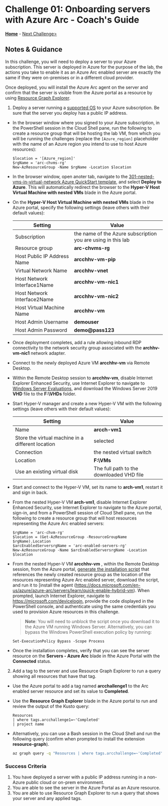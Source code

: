 # Challenge 01: Onboarding servers with Azure Arc - Coach's Guide

**[Home](../readme.md)** - [Next Challenge>](./Solution-02.md)

## Notes & Guidance

In this challenge, you will need to deploy a server to your Azure subscription. This server is deployed in Azure for the purpose of the lab, the actions you take to enable it as an Azure Arc enabled server are exactly the same if they were on-premises or in a different cloud provider.

Once deployed, you will install the Azure Arc agent on the server and confirm that the server is visible from the Azure portal as a resource by using [Resource Graph Explorer](https://docs.microsoft.com/en-us/azure/governance/resource-graph/first-query-portal).

1. Deploy a server running a [supported OS](https://docs.microsoft.com/en-us/azure/azure-arc/servers/agent-overview#supported-operating-systems) to your Azure subscription. Be sure that the server you deploy has a public IP address. 

- In the browser window where you signed to your Azure subscription, in the PowerShell session in the Cloud Shell pane, run the following to create a resource group that will be hosting the lab VM, from which you will be running the challenges (replace the `[Azure_region]` placeholder with the name of an Azure region you intend to use to host Azure resources):

   ```pwsh
   $location = '[Azure_region]'
   $rgName = 'arc-chvms-rg'
   New-AzResourceGroup -Name $rgName -Location $location
   ```

- In the browser window, open anoter tab, navigate to the [301-nested-vms-in-virtual-network Azure QuickStart template](https://github.com/Azure/azure-quickstart-templates/tree/master/301-nested-vms-in-virtual-network), and select **Deploy to Azure**. This will automatically redirect the browser to the **Hyper-V Host Virtual Machine with nested VMs** blade in the Azure portal.
- On the **Hyper-V Host Virtual Machine with nested VMs** blade in the Azure portal, specify the following settings (leave others with their default values):

    | Setting | Value |
    | --- | --- |
    | Subscription | the name of the Azure subscription you are using in this lab |
    | Resource group | **arc-chvms-rg** |
    | Host Public IP Address Name | **arcchhv-vm-pip** |
    | Virtual Network Name | **arcchhv-vnet** |
    | Host Network Interface1Name | **arcchhv-vm-nic1** |
    | Host Network Interface2Name | **arcchhv-vm-nic2** |
    | Host Virtual Machine Name | **arcchhv-vm** |
    | Host Admin Username | **demouser** |
    | Host Admin Password | **demo@pass123** |

- Once deployment completes, add a rule allowing inbound RDP connectivity to the network security group associated with the **archhv-vm-nic1** network adapter.
- Connect to the newly deployed Azure VM **arcchhv-vm** via Remote Desktop. 
- Within the Remote Desktop session to **arcchhv-vm**, disable Internet Explorer Enhanced Security, use Internet Explorer to navigate to [Windows Server Evaluations](https://www.microsoft.com/en-us/evalcenter/evaluate-windows-server-2019), and download the Windows Server 2019 **VHD** file to the **F:\VHDs** folder.
- Start Hyper-V manager and create a new Hyper-V VM with the following settings (leave others with their default values):

    | Setting | Value |
    | --- | --- |
    | Name | **arcch-vm1** |
    | Store the virtual machine in a different location | selected |
    | Connection | the nested virtual switch |
    | Location | **F:\VMs** |
    | Use an existing virtual disk | The full path to the downloaded VHD file |

- Start and connect to the Hyper-V VM, set its name to **arch-vm1**, restart it and sign in back.
- From the nested Hyper-V VM **arch-vm1**, disable Internet Explorer Enhanced Security, use Internet Explorer to navigate to the Azure portal, sign-in, and from a PowerShell session of Cloud Shell pane, run the following to create a resource group that will host resources representing the Azure Arc enabled servers:

   ```pwsh
   $rgName = 'arc-chvm-rg'
   $location = (Get-AzResourceGroup -ResourceGroupName $rgName).Location
   $arcEnabledServersrgName = 'arc-enabled-servers-rg'
   New-AzResourceGroup -Name $arcEnabledServersrgName -Location $location
   ```

- From the nested Hyper-V VM **arcchhv-vm** , within the Remote Desktop session, from the Azure portal, [generate the installation script](https://docs.microsoft.com/en-us/azure/azure-arc/servers/learn/quick-enable-hybrid-vm) that references the newly created resource group as the location of the resources representing Azure Arc enabled server, download the script, and run it to [install the agent (https://docs.microsoft.com/en-us/azure/azure-arc/servers/learn/quick-enable-hybrid-vm). When prompted, launch Internet Explorer, navigate to https://microsoft.com/devicelogin, provide the code displayed in the PowerShell console, and authenticate using the same credentials you used to provision Azure resources in this challenge.

   >**Note**: You will need to *unblock* the script once you download it to the Azure VM running Windows Server. Alternatively, you can bypass the Windows PowerShell execution policy by running:

   ```pwsh
   Set-ExecutionPolicy Bypass -Scope Process
   ```

- Once the installation completes, verify that you can see the server resource on the **Servers - Azure Arc** blade in fthe Azure Portal with the **Connected** status.

2. Add a tag to the server and use Resource Graph Explorer to run a query showing all resources that have that tag.

- Use the Azure portal to add a tag named **arcchallenge1** to the Arc enabled server resource and set its value to **Completed**.
- Use the **Resource Graph Explorer** blade in the Azure portal to run and review the output of the Kusto query:

   ```kusto
   Resources
   | where tags.arcchallenge1=~'Completed'
   | project name
   ```

- Alternatively, you can use a Bash session in the Cloud Shell and run the following query (confirm when prompted to install the extension **resource-graph**).

   ```bash
   az graph query -q "Resources | where tags.arcchallenge=~'Completed' | project name" --output tsv
   ```

### Success Criteria

1. You have deployed a server with a public IP address running in a non-Azure public cloud or on-prem environment.
2. You are able to see the server in the Azure Portal as an Azure resource.
3. You are able to use Resource Graph Explorer to run a query that shows your server and any applied tags.
